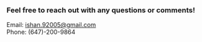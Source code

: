 <h3> Feel free to reach out with any questions or comments! </h3>

Email: [ishan.92005@gmail.com](mailto:ishan.92005@gmail.com)  
Phone: (647)-200-9864 


